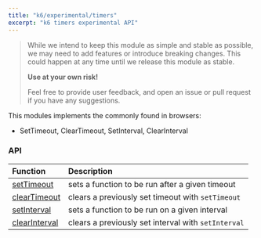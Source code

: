 ```yaml
---
title: "k6/experimental/timers"
excerpt: "k6 timers experimental API"
---
```


<Blockquote mod="attention" title="The redis module is experimental, use at your own risk">

While we intend to keep this module as simple and stable as possible,
we may need to add features or introduce breaking changes.
This could happen at any time until we release this module as stable.

**Use at your own risk!**

Feel free to provide user feedback, and open an issue or pull request if you have any suggestions.

</Blockquote>


This modules implements the commonly found in browsers:
- SetTimeout, ClearTimeout, SetInterval, ClearInterval

### API

| Function                                       | Description                                                                                    |
| :------------------------------------------ | :--------------------------------------------------------------------------------------------- |
| [setTimeout](https://developer.mozilla.org/en-US/docs/Web/API/setTimeout)     | sets a function to be run after a given timeout  |
| [clearTimeout](https://developer.mozilla.org/en-US/docs/Web/API/clearTimeout) | clears a previously set timeout with `setTimeout` |
| [setInterval](https://developer.mozilla.org/en-US/docs/Web/API/setInterval)   | sets a function to be run on a given interval |
| [clearInterval](https://developer.mozilla.org/en-US/docs/Web/API/setInterval) | clears a previously set interval with `setInterval` |
